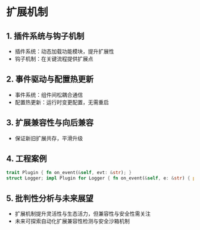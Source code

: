 # 扩展机制

## 1. 插件系统与钩子机制

- 插件系统：动态加载功能模块，提升扩展性
- 钩子机制：在关键流程提供扩展点

## 2. 事件驱动与配置热更新

- 事件系统：组件间松耦合通信
- 配置热更新：运行时变更配置，无需重启

## 3. 扩展兼容性与向后兼容

- 保证新旧扩展共存，平滑升级

## 4. 工程案例

```rust
trait Plugin { fn on_event(&self, evt: &str); }
struct Logger; impl Plugin for Logger { fn on_event(&self, e: &str) { println!("log:{e}"); } }
```

## 5. 批判性分析与未来展望

- 扩展机制提升灵活性与生态活力，但兼容性与安全性需关注
- 未来可探索自动化扩展兼容性检测与安全沙箱机制

